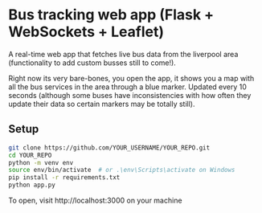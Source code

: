# Bus tracking web app (Flask + WebSockets + Leaflet)

A real-time web app that fetches live bus data from the liverpool area (functionality to add custom busses still to come!).

Right now its very bare-bones, you open the app, it shows you a map with all the bus services in the area through a blue marker. Updated every 10 seconds (although some buses have inconsistencies with how often they update their data so certain markers may be totally still).

## Setup
```bash
git clone https://github.com/YOUR_USERNAME/YOUR_REPO.git
cd YOUR_REPO
python -m venv env
source env/bin/activate  # or .\env\Scripts\activate on Windows
pip install -r requirements.txt
python app.py
```
To open, visit http://localhost:3000 on your machine

